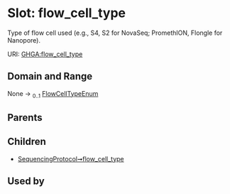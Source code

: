 
# Slot: flow_cell_type


Type of flow cell used (e.g., S4, S2 for NovaSeq; PromethION, Flongle for Nanopore).

URI: [GHGA:flow_cell_type](https://w3id.org/GHGA/flow_cell_type)


## Domain and Range

None &#8594;  <sub>0..1</sub> [FlowCellTypeEnum](FlowCellTypeEnum.md)

## Parents


## Children

 *  [SequencingProtocol➞flow_cell_type](SequencingProtocol_flow_cell_type.md)

## Used by

